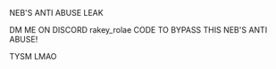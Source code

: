 NEB'S ANTI ABUSE LEAK

DM ME ON DISCORD rakey_rolae CODE TO BYPASS THIS NEB'S ANTI ABUSE!

TYSM LMAO
